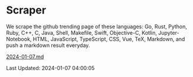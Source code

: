 # Scraper

We scrape the github trending page of these languages: Go, Rust, Python, Ruby, C++, C, Java, Shell, Makefile, Swift, Objective-C, Kotlin, Jupyter-Notebook, HTML, JavaScript, TypeScript, CSS, Vue, TeX, Markdown, and push a markdown result everyday.

[2024-01-07.md](https://github.com/yangwenmai/github-trending-backup/blob/master/2024-01-07.md)

Last Updated: 2024-01-07 04:00:05